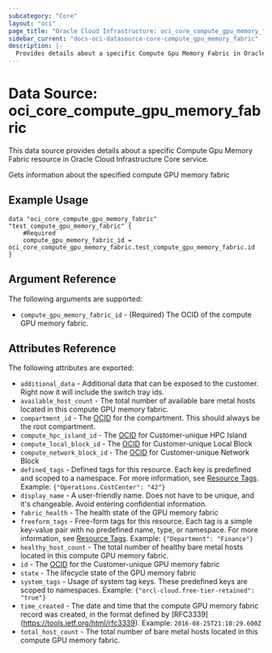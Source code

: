 ```yaml
---
subcategory: "Core"
layout: "oci"
page_title: "Oracle Cloud Infrastructure: oci_core_compute_gpu_memory_fabric"
sidebar_current: "docs-oci-datasource-core-compute_gpu_memory_fabric"
description: |-
  Provides details about a specific Compute Gpu Memory Fabric in Oracle Cloud Infrastructure Core service
---
```


# Data Source: oci_core_compute_gpu_memory_fabric
This data source provides details about a specific Compute Gpu Memory Fabric resource in Oracle Cloud Infrastructure Core service.

Gets information about the specified compute GPU memory fabric


## Example Usage

```hcl
data "oci_core_compute_gpu_memory_fabric" "test_compute_gpu_memory_fabric" {
	#Required
	compute_gpu_memory_fabric_id = oci_core_compute_gpu_memory_fabric.test_compute_gpu_memory_fabric.id
}
```

## Argument Reference

The following arguments are supported:

* `compute_gpu_memory_fabric_id` - (Required) The OCID of the compute GPU memory fabric.


## Attributes Reference

The following attributes are exported:

* `additional_data` - Additional data that can be exposed to the customer. Right now it will include the switch tray ids. 
* `available_host_count` - The total number of available bare metal hosts located in this compute GPU memory fabric.
* `compartment_id` - The [OCID](https://docs.cloud.oracle.com/iaas/Content/General/Concepts/identifiers.htm) for the compartment. This should always be the root compartment. 
* `compute_hpc_island_id` - The [OCID](https://docs.cloud.oracle.com/iaas/Content/General/Concepts/identifiers.htm) for Customer-unique HPC Island 
* `compute_local_block_id` - The [OCID](https://docs.cloud.oracle.com/iaas/Content/General/Concepts/identifiers.htm) for Customer-unique Local Block 
* `compute_network_block_id` - The [OCID](https://docs.cloud.oracle.com/iaas/Content/General/Concepts/identifiers.htm) for Customer-unique Network Block 
* `defined_tags` - Defined tags for this resource. Each key is predefined and scoped to a namespace. For more information, see [Resource Tags](https://docs.cloud.oracle.com/iaas/Content/General/Concepts/resourcetags.htm).  Example: `{"Operations.CostCenter": "42"}` 
* `display_name` - A user-friendly name. Does not have to be unique, and it's changeable. Avoid entering confidential information. 
* `fabric_health` - The health state of the GPU memory fabric 
* `freeform_tags` - Free-form tags for this resource. Each tag is a simple key-value pair with no predefined name, type, or namespace. For more information, see [Resource Tags](https://docs.cloud.oracle.com/iaas/Content/General/Concepts/resourcetags.htm).  Example: `{"Department": "Finance"}` 
* `healthy_host_count` - The total number of healthy bare metal hosts located in this compute GPU memory fabric.
* `id` - The [OCID](https://docs.cloud.oracle.com/iaas/Content/General/Concepts/identifiers.htm) for the Customer-unique GPU memory fabric 
* `state` - The lifecycle state of the GPU memory fabric 
* `system_tags` - Usage of system tag keys. These predefined keys are scoped to namespaces. Example: `{"orcl-cloud.free-tier-retained": "true"}` 
* `time_created` - The date and time that the compute GPU memory fabric record was created, in the format defined by [RFC3339] (https://tools.ietf.org/html/rfc3339).  Example: `2016-08-25T21:10:29.600Z` 
* `total_host_count` - The total number of bare metal hosts located in this compute GPU memory fabric.

